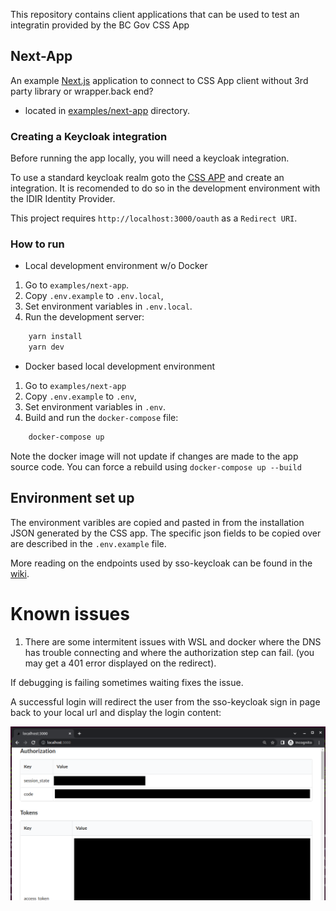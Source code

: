 This repository contains client applications that can be used to test an integratin provided by the BC Gov CSS App

## Next-App

An example [Next.js](https://nextjs.org/) application to connect to CSS App client without 3rd party library or wrapper.back end?

- located in [examples/next-app](examples/next-app) directory.

### Creating a Keycloak integration

Before running the app locally, you will need a keycloak integration.

To use a standard keycloak realm goto the [CSS APP](https://bcgov.github.io/sso-requests) and create an integration.  It is recomended to do so in the development environment with the IDIR Identity Provider.

This project requires `http://localhost:3000/oauth` as a `Redirect URI`. 

### How to run

- Local development environment w/o Docker

1. Go to `examples/next-app`.
1. Copy `.env.example` to `.env.local`,
1. Set environment variables in `.env.local`.
1. Run the development server:

```sh
    yarn install
    yarn dev
```

- Docker based local development environment

1. Go to `examples/next-app`
1. Copy `.env.example` to `.env`,
1. Set environment variables in `.env`.
1. Build and run the `docker-compose` file:

```sh
    docker-compose up
```

Note the docker image will not update if changes are made to the app source code.  You can force a rebuild using  `docker-compose up --build`


## Environment set up

The environment varibles are copied and pasted in from the installation JSON generated by the CSS app.  The specific json fields to be copied over are described in the `.env.example` file.

More reading on the endpoints used by sso-keycloak can be found in the [wiki](https://github.com/bcgov/sso-keycloak/wiki/test-endpoints).

# Known issues
1. There are some intermitent issues with WSL and docker where the DNS has trouble connecting and where the authorization step can fail.  (you may get a 401 error displayed on the redirect).

If debugging is failing sometimes waiting fixes the issue.

A successful login will redirect the user from the sso-keycloak sign in page back to your local url and display the login content:

![succes image](./images/SuccessState.PNG)